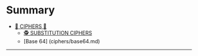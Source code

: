 # Summary
- [🐸 CIPHERS 🐸](ciphers/ciphers.md)
  - [🕵️ SUBSTITUTION CIPHERS](ciphers/3_substitution_ciphers.md)
  - [Base 64] (ciphers/base64.md)
---